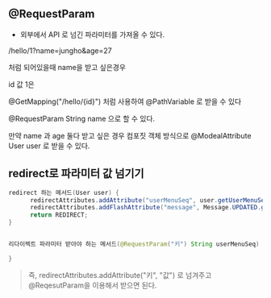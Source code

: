 ## @RequestParam

- 외부에서 API 로 넘긴 파라미터를 가져올 수 있다.

/hello/1?name=jungho&age=27

처럼 되어있을때 name을 받고 싶은경우

id 값 1은

@GetMapping("/hello/{id}") 처럼 사용하여 @PathVariable 로 받을 수 있다

@RequestParam String name 으로 할 수 있다.

만약 name 과 age 둘다 받고 싶은 경우 컴포짓 객체 방식으로 @ModealAttribute User user 로 받을 수 있다.


## redirect로 파라미터 값 넘기기

```java
redirect 하는 메서드(User user) {
      redirectAttributes.addAttribute("userMenuSeq", user.getUserMenuSeq());
      redirectAttributes.addFlashAttribute("message", Message.UPDATED.getMsg());
      return REDIRECT;
}


리다이렉트 파라미터 받아야 하는 메서드(@RequestParam("키") String userMenuSeq) {

}
```

> 즉, redirectAttributes.addAttribute("키", "값") 로 넘겨주고 @ReqesutParam을 이용해서 받으면 된다.


